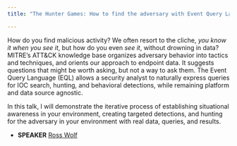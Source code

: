 ```yaml
---
title: "The Hunter Games: How to find the adversary with Event Query Language"

---
```


How do you find malicious activity? We often resort to the cliche, *you know it when you see it*, but how do you even *see it*, without drowning in data? MITRE’s ATT&CK knowledge base organizes adversary behavior into tactics and techniques, and orients our approach to endpoint data. It suggests questions that might be worth asking, but not a way to ask them. The Event Query Language (EQL) allows a security analyst to naturally express queries for IOC search, hunting, and behavioral detections, while remaining platform and data source agnostic.

In this talk, I will demonstrate the iterative process of establishing situational awareness in your environment, creating targeted detections, and hunting for the adversary in your environment with real data, queries, and results.

* **SPEAKER** [Ross Wolf](/bios/ross_wolf)
